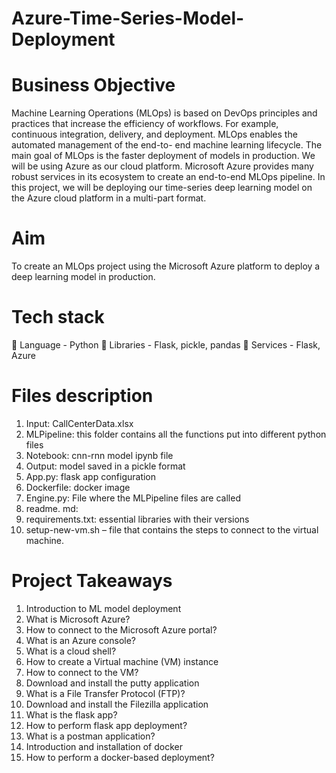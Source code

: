 # Azure-Time-Series-Model-Deployment

# Business Objective

Machine Learning Operations (MLOps) is based on DevOps principles and practices
that increase the efficiency of workflows. For example, continuous integration,
delivery, and deployment. MLOps enables the automated management of the end-to-
end machine learning lifecycle. The main goal of MLOps is the faster deployment of
models in production.
We will be using Azure as our cloud platform. Microsoft Azure provides many robust
services in its ecosystem to create an end-to-end MLOps pipeline. In this project, we
will be deploying our time-series deep learning model on the Azure cloud platform in a
multi-part format.

# Aim

To create an MLOps project using the Microsoft Azure platform to deploy a deep
learning model in production.

# Tech stack

 Language - Python
 Libraries - Flask, pickle, pandas
 Services - Flask, Azure

# Files description

1. Input: CallCenterData.xlsx
2. MLPipeline: this folder contains all the functions put into different python files
3. Notebook: cnn-rnn model ipynb file
4. Output: model saved in a pickle format
5. App.py: flask app configuration
6. Dockerfile: docker image
7. Engine.py: File where the MLPipeline files are called
8. readme. md:
9. requirements.txt: essential libraries with their versions
10. setup-new-vm.sh – file that contains the steps to connect to the virtual machine.

# Project Takeaways

1. Introduction to ML model deployment
2. What is Microsoft Azure?
3. How to connect to the Microsoft Azure portal?
4. What is an Azure console?
5. What is a cloud shell?
6. How to create a Virtual machine (VM) instance
7. How to connect to the VM?
8. Download and install the putty application
9. What is a File Transfer Protocol (FTP)?
10. Download and install the Filezilla application
11. What is the flask app?
12. How to perform flask app deployment?
13. What is a postman application?
14. Introduction and installation of docker
15. How to perform a docker-based deployment?
